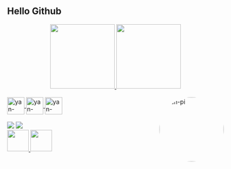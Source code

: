 ## Hello Github 
<div align="center">
  <a href="https://github.com/Yan-pi">
  <img height="150em" src="https://github-readme-stats.vercel.app/api?username=Yan-pi&show_icons=true&theme=dark&include_all_commits=true&count_private=true"/>
  <img height="150em" src="https://github-readme-stats.vercel.app/api/top-langs/?username=Yan-pi&layout=compact&langs_count=7&theme=dark"/>
</div>
<div style="display: inline_block"><br>
 
  <img align="center" alt="yan-react" heigh="30" width="40" src="https://cdn.jsdelivr.net/gh/devicons/devicon/icons/react/react-original.svg" />
  <img align="center" alt="yan-node" heigh="30" width="40"  src="https://cdn.jsdelivr.net/gh/devicons/devicon/icons/nodejs/nodejs-original.svg" />
  <img align="center" alt="yan-vue" heigh="30" width="40"  src="https://cdn.jsdelivr.net/gh/devicons/devicon/icons/vuejs/vuejs-original.svg" />

  
  <img align="right" alt="yan-pi" height="150" style="border-radius:150px;" src="https://i.pinimg.com/originals/ea/97/dd/ea97dd3896500ad29dcad659abdb8a2e.jpg">
</div>
 
 <div style="display: inline_block"><br>
  <a  href="https://www.instagram.com/yanfsb/" target="_blank"> <img src="https://img.shields.io/badge/-Instagram-%23E4405F?style=for-the-badge&logo=instagram&logoColor=white" target="_blank"></a>
  <a  href = "mailto:yanfernandes404@gmail.com"><img src="https://img.shields.io/badge/-Gmail-%23333?style=for-the-badge&logo=gmail&logoColor=white" target="_blank"></a>
   <br>
  <a  href="https://www.linkedin.com/in/yan-fernandes-55a81a201/" target="_blank"><img src="https://cdn.jsdelivr.net/gh/devicons/devicon/icons/linkedin/linkedin-original.svg" height="50" width="50" target="_blank"</a> 
  <a  href="https://www.behance.net/atlasyan" target="_blank"><img src="https://cdn.jsdelivr.net/gh/devicons/devicon/icons/behance/behance-original.svg" height="50" width="50" target="_blank"></a> 

 </div>
